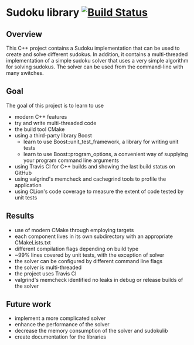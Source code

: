 # Sudoku library [![Build Status](https://travis-ci.com/joosephook/sudokulib.svg?branch=master)](https://travis-ci.com/joosephook/sudokulib)

## Overview

This C++ project contains a Sudoku implementation that can be used to create and solve different sudokus.
In addition, it contains a multi-threaded implementation of a simple sudoku solver that uses a very simple algorithm for
solving sudokus.
The solver can be used from the command-line with many switches.

## Goal

The goal of this project is to learn to use 

* modern C++ features
* try and write multi-threaded code
* the build tool CMake
* using a third-party library Boost
  * learn to use Boost::unit_test_framework, a library for writing unit tests
  * learn to use Boost::program_options, a convenient way of supplying your program command line arguments
* using Travis CI for C++ builds and showing the last build status on GitHub
* using valgrind's memcheck and cachegrind tools to profile the application
* using CLion's code coverage to measure the extent of code tested by unit tests

## Results

* use of modern CMake through employing targets
* each component lives in its own subdirectory with an appropriate CMakeLists.txt
* different compilation flags depending on build type
* ~99% lines covered by unit tests, with the exception of solver
* the solver can be configured by different command line flags
* the solver is multi-threaded
* the project uses Travis CI
* valgrind's memcheck identified no leaks in debug or release builds of the solver


## Future work

* implement a more complicated solver
* enhance the performance of the solver
* decrease the memory consumption of the solver and sudokulib
* create documentation for the libraries